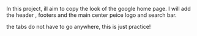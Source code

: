 In this project, ill aim to copy the look of the google home page. 
I will add the header , footers and the main center peice logo and search bar.

the tabs do not have to go anywhere, this is just practice!
